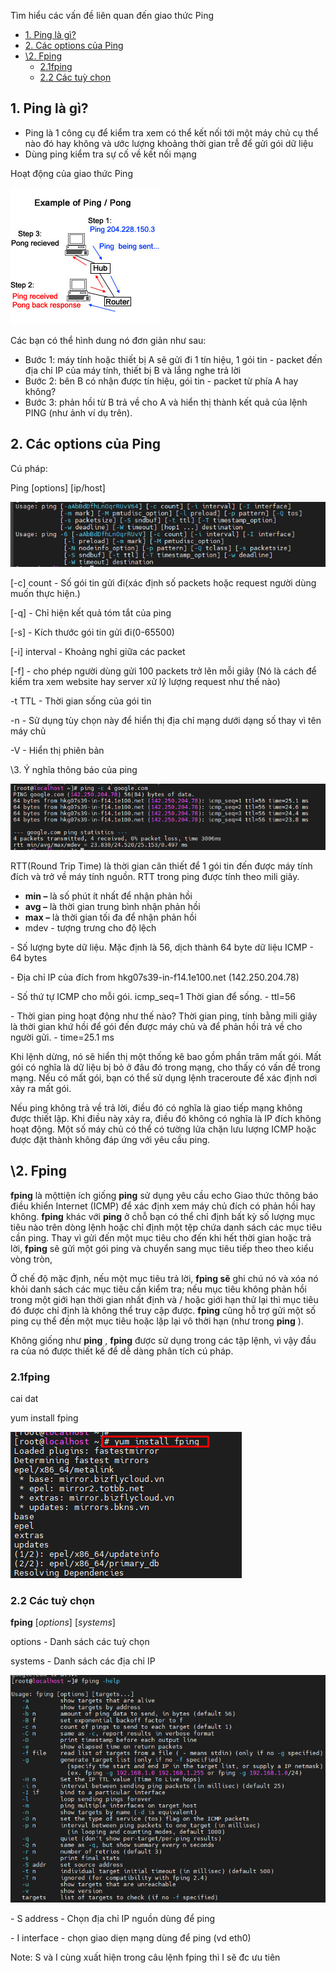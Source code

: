 ﻿Tìm hiểu các vấn đề liên quan đến giao thức Ping

- [1. Ping là gì?](#1-ping-là-gì)
- [2. Các options của Ping](#2-các-options-của-ping)
- [\2. Fping](#2-fping)
  - [2.1fping](#21fping)
  - [2.2 Các tuỳ chọn](#22-các-tuỳ-chọn)

## 1. Ping là gì?

- Ping là 1 công cụ để kiểm tra xem có thể kết nối tới một máy chủ cụ thể nào đó hay không và ước lượng khoảng thời gian trễ để gửi gói dữ liệu
- Dùng ping kiểm tra sự cố về kết nối mạng

Hoạt động của giao thức Ping


![](../image/Ping_1.jpeg)

Các bạn có thể hình dung nó đơn giản như sau:

- Bước 1: máy tính hoặc thiết bị A sẽ gửi đi 1 tín hiệu, 1 gói tin - packet đến địa chỉ IP của máy tính, thiết bị B và lắng nghe trả lời
- Bước 2: bên B có nhận được tín hiệu, gói tin - packet từ phía A hay không?
- Bước 3: phản hồi từ B trả về cho A và hiển thị thành kết quả của lệnh PING (như ảnh ví dụ trên).

## 2. Các options của Ping

Cú pháp:

Ping [options] [ip/host] 

![](../image/Ping_2.png)

[-c] count - Số gói tin gửi đi(xác định số packets hoặc request người dùng muốn thực hiện.)

[-q] - Chỉ hiện kết quả tóm tắt của ping

[-s] - Kích thước gói tin gửi đi(0-65500)

[-i] interval - Khoảng nghỉ giữa các packet

[-f] - cho phép người dùng gửi 100 packets trở lên mỗi giây (Nó là cách để kiểm tra xem website hay server xử lý lượng request như thế nào)

-t TTL - Thời gian sống của gói tin

-n - Sử dụng tùy chọn này để hiển thị địa chỉ mạng dưới dạng số thay vì tên máy chủ

-V - Hiển thị phiên bản

\3. Ý nghĩa thông báo của ping

![](../image/Ping_3.png)

RTT(Round Trip Time) là thời gian cân thiết để 1 gói tin đến được máy tính đích và trở về máy tính nguồn. RTT trong ping được tính theo mili giây.

- **min –** là số phút ít nhất để nhận phản hồi
- **avg –** là thời gian trung bình nhận phản hồi
- **max –** là thời gian tối đa để nhận phản hồi
- mdev - tượng trưng cho độ lệch

\- Số lượng byte dữ liệu. Mặc định là 56, dịch thành 64 byte dữ liệu ICMP - 64 bytes 

\- Địa chỉ IP của đích from hkg07s39-in-f14.1e100.net (142.250.204.78)

\- Số thứ tự ICMP cho mỗi gói. icmp\_seq=1 Thời gian để sống. - ttl=56

\- Thời gian ping hoạt động như thế nào? Thời gian ping, tính bằng mili giây là thời gian khứ hồi để gói đến được máy chủ và để phản hồi trả về cho người gửi. - time=25.1 ms

Khi lệnh dừng, nó sẽ hiển thị một thống kê bao gồm phần trăm mất gói. Mất gói có nghĩa là dữ liệu bị bỏ ở đâu đó trong mạng, cho thấy có vấn đề trong mạng. Nếu có mất gói, bạn có thể sử dụng lệnh traceroute để xác định nơi xảy ra mất gói.

Nếu ping không trả về trả lời, điều đó có nghĩa là giao tiếp mạng không được thiết lập. Khi điều này xảy ra, điều đó không có nghĩa là IP đích không hoạt động. Một số máy chủ có thể có tường lửa chặn lưu lượng ICMP hoặc được đặt thành không đáp ứng với yêu cầu ping.

## \2. Fping

**fping** là mộttiện ích giống **ping** sử dụng yêu cầu echo Giao thức thông báo điều khiển Internet (ICMP) để xác định xem máy chủ đích có phản hồi hay không. **fping** khác với **ping** ở chỗ bạn có thể chỉ định bất kỳ số lượng mục tiêu nào trên dòng lệnh hoặc chỉ định một tệp chứa danh sách các mục tiêu cần ping. Thay vì gửi đến một mục tiêu cho đến khi hết thời gian hoặc trả lời, **fping** sẽ gửi một gói ping và chuyển sang mục tiêu tiếp theo theo kiểu vòng tròn,

Ở chế độ mặc định, nếu một mục tiêu trả lời, **fping sẽ** ghi chú nó và xóa nó khỏi danh sách các mục tiêu cần kiểm tra; nếu mục tiêu không phản hồi trong một giới hạn thời gian nhất định và / hoặc giới hạn thử lại thì mục tiêu đó được chỉ định là không thể truy cập được. **fping** cũng hỗ trợ gửi một số ping cụ thể đến một mục tiêu hoặc lặp lại vô thời hạn (như trong **ping** ).

Không giống như **ping** , **fping** được sử dụng trong các tập lệnh, vì vậy đầu ra của nó được thiết kế để dễ dàng phân tích cú pháp.

### 2.1fping

cai dat

yum install fping

![](../image/Ping_4.png)

### 2.2 Các tuỳ chọn

**fping** [*options*] [*systems*]

options - Danh sách các tuỳ chọn

systems - Danh sách các địa chỉ IP

![](../image/Ping_5.png)

\- S address - Chọn địa chỉ IP nguồn dùng để ping

\- I interface - chọn giao diẹn mạng dùng để ping (vd eth0)

Note: S và I cùng xuất hiện trong câu lệnh fping thì I sẽ đc ưu tiên




